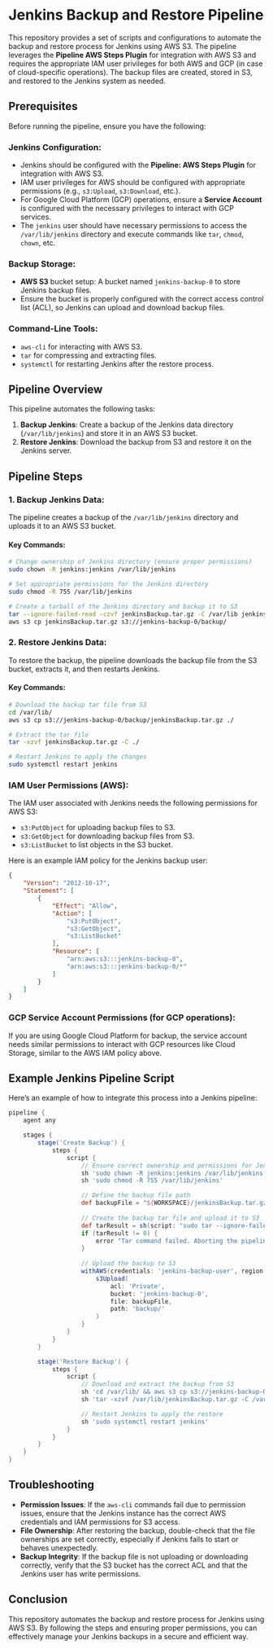 # Jenkins Backup and Restore Pipeline

This repository provides a set of scripts and configurations to automate the backup and restore process for Jenkins using AWS S3. The pipeline leverages the **Pipeline AWS Steps Plugin** for integration with AWS S3 and requires the appropriate IAM user privileges for both AWS and GCP (in case of cloud-specific operations). The backup files are created, stored in S3, and restored to the Jenkins system as needed.

## Prerequisites

Before running the pipeline, ensure you have the following:

### Jenkins Configuration:
- Jenkins should be configured with the **Pipeline: AWS Steps Plugin** for integration with AWS S3.
- IAM user privileges for AWS should be configured with appropriate permissions (e.g., `s3:Upload`, `s3:Download`, etc.).
- For Google Cloud Platform (GCP) operations, ensure a **Service Account** is configured with the necessary privileges to interact with GCP services.
- The `jenkins` user should have necessary permissions to access the `/var/lib/jenkins` directory and execute commands like `tar`, `chmod`, `chown`, etc.

### Backup Storage:
- **AWS S3** bucket setup: A bucket named `jenkins-backup-0` to store Jenkins backup files.
- Ensure the bucket is properly configured with the correct access control list (ACL), so Jenkins can upload and download backup files.

### Command-Line Tools:
- `aws-cli` for interacting with AWS S3.
- `tar` for compressing and extracting files.
- `systemctl` for restarting Jenkins after the restore process.

## Pipeline Overview

This pipeline automates the following tasks:
1. **Backup Jenkins**: Create a backup of the Jenkins data directory (`/var/lib/jenkins`) and store it in an AWS S3 bucket.
2. **Restore Jenkins**: Download the backup from S3 and restore it on the Jenkins server.

## Pipeline Steps

### 1. **Backup Jenkins Data**:

The pipeline creates a backup of the `/var/lib/jenkins` directory and uploads it to an AWS S3 bucket.

#### Key Commands:
```bash
# Change ownership of Jenkins directory (ensure proper permissions)
sudo chown -R jenkins:jenkins /var/lib/jenkins

# Set appropriate permissions for the Jenkins directory
sudo chmod -R 755 /var/lib/jenkins

# Create a tarball of the Jenkins directory and backup it to S3
tar --ignore-failed-read -czvf jenkinsBackup.tar.gz -C /var/lib jenkins
aws s3 cp jenkinsBackup.tar.gz s3://jenkins-backup-0/backup/
```

### 2. **Restore Jenkins Data**:

To restore the backup, the pipeline downloads the backup file from the S3 bucket, extracts it, and then restarts Jenkins.

#### Key Commands:
```bash
# Download the backup tar file from S3
cd /var/lib/
aws s3 cp s3://jenkins-backup-0/backup/jenkinsBackup.tar.gz ./

# Extract the tar file
tar -xzvf jenkinsBackup.tar.gz -C ./

# Restart Jenkins to apply the changes
sudo systemctl restart jenkins
```

### IAM User Permissions (AWS):
The IAM user associated with Jenkins needs the following permissions for AWS S3:
- `s3:PutObject` for uploading backup files to S3.
- `s3:GetObject` for downloading backup files from S3.
- `s3:ListBucket` to list objects in the S3 bucket.

Here is an example IAM policy for the Jenkins backup user:

```json
{
    "Version": "2012-10-17",
    "Statement": [
        {
            "Effect": "Allow",
            "Action": [
                "s3:PutObject",
                "s3:GetObject",
                "s3:ListBucket"
            ],
            "Resource": [
                "arn:aws:s3:::jenkins-backup-0",
                "arn:aws:s3:::jenkins-backup-0/*"
            ]
        }
    ]
}
```

### GCP Service Account Permissions (for GCP operations):
If you are using Google Cloud Platform for backup, the service account needs similar permissions to interact with GCP resources like Cloud Storage, similar to the AWS IAM policy above.

## Example Jenkins Pipeline Script

Here’s an example of how to integrate this process into a Jenkins pipeline:

```groovy
pipeline {
    agent any

    stages {
        stage('Create Backup') {
            steps {
                script {
                    // Ensure correct ownership and permissions for Jenkins directory
                    sh 'sudo chown -R jenkins:jenkins /var/lib/jenkins'
                    sh 'sudo chmod -R 755 /var/lib/jenkins'

                    // Define the backup file path
                    def backupFile = "${WORKSPACE}/jenkinsBackup.tar.gz"
                    
                    // Create the backup tar file and upload it to S3
                    def tarResult = sh(script: "sudo tar --ignore-failed-read -czvf ${backupFile} -C /var/lib jenkins", returnStatus: true)
                    if (tarResult != 0) {
                        error "Tar command failed. Aborting the pipeline."
                    }
                    
                    // Upload the backup to S3
                    withAWS(credentials: 'jenkins-backup-user', region: 'us-east-1') {
                        s3Upload(
                            acl: 'Private', 
                            bucket: 'jenkins-backup-0', 
                            file: backupFile, 
                            path: 'backup/'
                        )
                    }
                }
            }
        }

        stage('Restore Backup') {
            steps {
                script {
                    // Download and extract the backup from S3
                    sh 'cd /var/lib/ && aws s3 cp s3://jenkins-backup-0/backup/jenkinsBackup.tar.gz ./'
                    sh 'tar -xzvf /var/lib/jenkinsBackup.tar.gz -C /var/lib/'

                    // Restart Jenkins to apply the restore
                    sh 'sudo systemctl restart jenkins'
                }
            }
        }
    }
}
```

## Troubleshooting

- **Permission Issues**: If the `aws-cli` commands fail due to permission issues, ensure that the Jenkins instance has the correct AWS credentials and IAM permissions for S3 access.
- **File Ownership**: After restoring the backup, double-check that the file ownerships are set correctly, especially if Jenkins fails to start or behaves unexpectedly.
- **Backup Integrity**: If the backup file is not uploading or downloading correctly, verify that the S3 bucket has the correct ACL and that the Jenkins user has write permissions.

## Conclusion

This repository automates the backup and restore process for Jenkins using AWS S3. By following the steps and ensuring proper permissions, you can effectively manage your Jenkins backups in a secure and efficient way.
